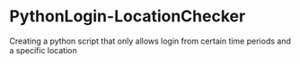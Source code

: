 # PythonLogin-LocationChecker
Creating a python script that only allows login from certain time periods and a specific location
